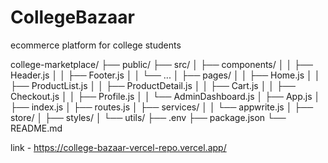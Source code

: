 # CollegeBazaar
ecommerce platform for college students

college-marketplace/
├── public/
├── src/
│   ├── components/
│   │   ├── Header.js
│   │   ├── Footer.js
│   │   └── ...
│   ├── pages/
│   │   ├── Home.js
│   │   ├── ProductList.js
│   │   ├── ProductDetail.js
│   │   ├── Cart.js
│   │   ├── Checkout.js
│   │   ├── Profile.js
│   │   └── AdminDashboard.js
│   ├── App.js
│   ├── index.js
│   ├── routes.js
│   ├── services/
│   │   └── appwrite.js
│   ├── store/
│   ├── styles/
│   └── utils/
├── .env
├── package.json
└── README.md


link - https://college-bazaar-vercel-repo.vercel.app/
